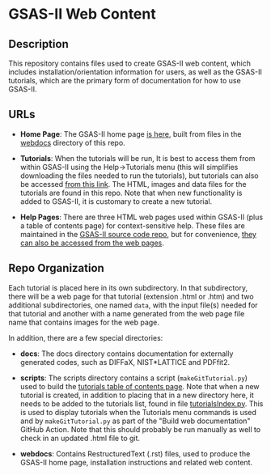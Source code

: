 # GSAS-II Web Content

## Description
This repository contains files used to create GSAS-II web content, which includes installation/orientation information for users, as well as the GSAS-II tutorials, which are the primary form of documentation for how to use GSAS-II. 

## URLs
* **Home Page**: The GSAS-II home page [is here](https://advancedphotonsource.github.io/GSAS-II-tutorials/index.html), built from files in the [webdocs](https://github.com/AdvancedPhotonSource/GSAS-II-tutorials/tree/main/webdocs) directory of this repo. 

* **Tutorials**: When the tutorials will be run, It is best to access them from within GSAS-II using the Help->Tutorials menu (this will simplifies downloading the files needed to run the tutorials), but tutorials can also be accessed [from this link](https://advancedphotonsource.github.io/GSAS-II-tutorials/tutorials.html). The HTML, images and data files for the tutorials are found in this repo. Note that when new functionality is added to GSAS-II, it is customary to create a new tutorial. 

* **Help Pages**: There are three HTML web pages used within GSAS-II (plus a table of contents page) for context-sensitive help. These files are maintained in the [GSAS-II source code repo](https://github.com/AdvancedPhotonSource/GSAS-II/tree/master/GSASII/help), but for convenience, [they can also be accessed from the web pages](https://advancedphotonsource.github.io/GSAS-II-tutorials/help/gsasII-index.html).

## Repo Organization
Each tutorial is placed here in its own subdirectory. In that subdirectory, there will be a web page for that tutorial (extension .html or .htm) and two additional subdirectories, one named `data`, with the input file(s) needed for that tutorial and another with a name generated from the web page file name that contains images for the web page. 

In addition, there are a few special directories: 

* **docs**: The docs directory contains documentation for externally generated codes, such as
DIFFaX, NIST*LATTICE and PDFfit2.

* **scripts**: The scripts directory contains a script (`makeGitTutorial.py`) used to build the [tutorials table of contents page](https://advancedphotonsource.github.io/GSAS-II-tutorials/tutorials.html). Note that when a new tutorial is created, in addition to placing that in a new directory here, it needs to be added to the tutorials list, found in file [tutorialsIndex.py](https://github.com/AdvancedPhotonSource/GSAS-II/blob/master/GSASII/tutorialsIndex.py). This is used to display tutorials when the Tutorials menu commands is used and by `makeGitTutorial.py` as part of the "Build web documentation" GitHub Action. Note that this should probably be run manually as well to check in an updated .html file to git. 

* **webdocs**: Contains RestructuredText (.rst) files, used to produce the GSAS-II home page, installation instructions and related web content. 
